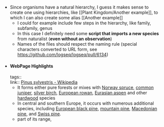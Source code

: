 - Since organisms have a natural hierarchy, I guess it makes sense to create one using hierarchies, like [[Plant Kingdom/Another example]], to which I can also create some alias [[Another example]]
	- I could for example include few steps in the hierarchy, like family, subfamily, genus
	- In this case I definitely need some **script that imports a new species** from naturalist (**even without an observation**)
	- Names of the files should respect the naming rule (special characters converted to URL form, see https://github.com/logseq/logseq/pull/6134)
- #### WebPage Highlights
  tags::  
  link:: [Pinus sylvestris - Wikipedia](https://en.wikipedia.org/wiki/Pinus_sylvestris)
	- It forms either pure forests or mixes with [Norway spruce](/wiki/Norway_spruce "Norway spruce"), [common juniper](/wiki/Common_juniper "Common juniper"), [silver birch](/wiki/Silver_birch "Silver birch"), [European rowan](/wiki/European_rowan "European rowan"), [Eurasian aspen](/wiki/Eurasian_aspen "Eurasian aspen") and other [hardwood](/wiki/Hardwood "Hardwood") species
	- In central and southern Europe, it occurs with numerous additional species, including [European black pine](/wiki/European_black_pine "European black pine"), [mountain pine](/wiki/Mountain_pine "Mountain pine"), [Macedonian pine](/wiki/Macedonian_pine "Macedonian pine"), and [Swiss pine](/wiki/Swiss_pine "Swiss pine").
	- part of its range,